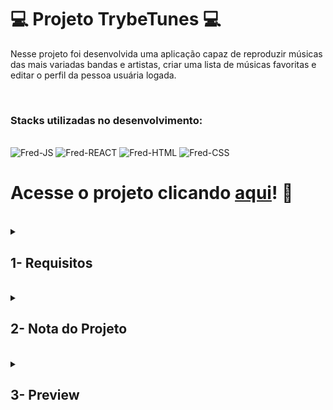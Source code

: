 # :computer: Projeto TrybeTunes :computer:

Nesse projeto foi desenvolvida uma aplicação capaz de reproduzir músicas das mais variadas bandas e artistas, criar uma lista de músicas favoritas e editar o perfil da pessoa usuária logada.

<br />

### Stacks utilizadas no desenvolvimento:
<div style="display: inline_block"><br>
  <img alt="Fred-JS" src="https://img.shields.io/badge/JavaScript-F7DF1E?style=for-the-badge&logo=javascript&logoColor=black" />
  <img alt="Fred-REACT" src="https://img.shields.io/badge/React-20232A?style=for-the-badge&logo=react&logoColor=61DAFB" />
  <img alt="Fred-HTML" src="https://img.shields.io/badge/HTML5-E34F26?style=for-the-badge&logo=html5&logoColor=white" />
  <img alt="Fred-CSS" src="https://img.shields.io/badge/CSS3-1572B6?style=for-the-badge&logo=css3&logoColor=white" />
</div>

# Acesse o projeto clicando [aqui](https://fredericotp.github.io/trybe-project-10-trybetunes/)! :green_heart:

<br />

<details>
<summary>
  
## 1- Requisitos
  
</summary>
 
### 1. Crie as rotas necessárias para a aplicação

### 2. Crie um formulário para identificação

### 3. Crie um componente de cabeçalho

### 4. Crie os links de navegação no cabeçalho

### 5. Crie o formulário para pesquisar artistas

### 6. Faça a requisição para pesquisar artistas

### 7. Crie a lista de músicas do álbum selecionado

### 8. Crie o mecanismo para adicionar músicas na lista de músicas favoritas

### 9. Faça a requisição para recuperar as músicas favoritas ao entrar na página do Álbum

### 10. Faça a requisição para recuperar as músicas favoritas e atualizar a lista após favoritar uma música

### 11. Crie o mecanismo para remover músicas na lista de músicas favoritas

## Requisitos bônus

### 12. Crie a lista de músicas favoritas

### 13. Crie a exibição de perfil

### 14. Crie o formulário de edição de perfil

</details>
<br />

<details>
<summary>

## 2- Nota do Projeto

</summary>

## 100% :heavy_check_mark:

![Project-TrybeTunes-Grade](https://github.com/FredericoTP/trybe-project-10-trybetunes/blob/main/images/trybetunes-grade.png?raw=true)

</details>
<br />

<details>
<summary>

## 3- Preview

</summary>

![Project-TrybeTunes-Preview1](https://github.com/FredericoTP/trybe-project-10-trybetunes/blob/main/images/trybetunes-preview1.png?raw=true)
  
![Project-TrybeTunes-Preview2](https://github.com/FredericoTP/trybe-project-10-trybetunes/blob/main/images/trybetunes-preview2.png?raw=true)
  
![Project-TrybeTunes-Preview3](https://github.com/FredericoTP/trybe-project-10-trybetunes/blob/main/images/trybetunes-preview3.png?raw=true)
  
</details>
